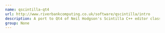 ```yaml
---
name: qscintilla-qt4
url: http://www.riverbankcomputing.co.uk/software/qscintilla/intro
description: A port to Qt4 of Neil Hodgson's Scintilla C++ editor class.
group: None
---
```

